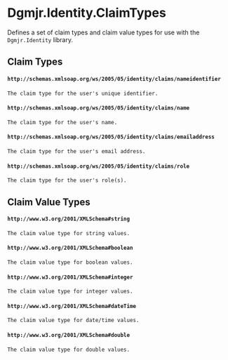 # Dgmjr.Identity.ClaimTypes

Defines a set of claim types and claim value types for use with the `Dgmjr.Identity` library.


## Claim Types

#### `http://schemas.xmlsoap.org/ws/2005/05/identity/claims/nameidentifier`

    The claim type for the user's unique identifier.

#### `http://schemas.xmlsoap.org/ws/2005/05/identity/claims/name`

    The claim type for the user's name.

#### `http://schemas.xmlsoap.org/ws/2005/05/identity/claims/emailaddress`

    The claim type for the user's email address.

#### `http://schemas.xmlsoap.org/ws/2005/05/identity/claims/role`

    The claim type for the user's role(s).

## Claim Value Types

#### `http://www.w3.org/2001/XMLSchema#string`

    The claim value type for string values.

#### `http://www.w3.org/2001/XMLSchema#boolean`

    The claim value type for boolean values.

#### `http://www.w3.org/2001/XMLSchema#integer`

    The claim value type for integer values.

#### `http://www.w3.org/2001/XMLSchema#dateTime`

    The claim value type for date/time values.

#### `http://www.w3.org/2001/XMLSchema#double`

    The claim value type for double values.
